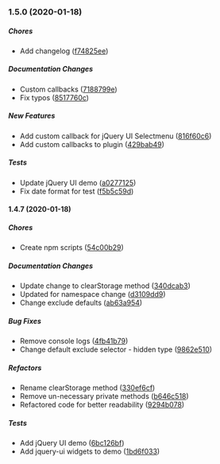 ### 1.5.0 (2020-01-18)

##### Chores

*  Add changelog ([f74825ee](https://github.com/pjjonesnz/saveMyForm.jquery/commit/f74825eeaf9b160bc72b85e48cab2a6231472c59))

##### Documentation Changes

*  Custom callbacks ([7188799e](https://github.com/pjjonesnz/saveMyForm.jquery/commit/7188799e2e9a596a128eff9b1d550b0b02e5b807))
*  Fix typos ([8517760c](https://github.com/pjjonesnz/saveMyForm.jquery/commit/8517760c103cb2a24131394ee3f1bda3b18c130b))

##### New Features

*  Add custom callback for jQuery UI Selectmenu ([816f60c6](https://github.com/pjjonesnz/saveMyForm.jquery/commit/816f60c624bf6151d417e66bd269ca74ef86226b))
*  Add custom callbacks to plugin ([429bab49](https://github.com/pjjonesnz/saveMyForm.jquery/commit/429bab499044e063e579dcfef0bde5edcb5f31a4))

##### Tests

*  Update jQuery UI demo ([a0277125](https://github.com/pjjonesnz/saveMyForm.jquery/commit/a02771251af406741fe78d3a4422a7c5bc827233))
*  Fix date format for test ([f5b5c59d](https://github.com/pjjonesnz/saveMyForm.jquery/commit/f5b5c59d4bbe209eb6c7fb5e02485eb44bb17ae9))

#### 1.4.7 (2020-01-18)

##### Chores

*  Create npm scripts ([54c00b29](https://github.com/pjjonesnz/saveMyForm.jquery/commit/54c00b29fb35264eaa9b7a2e65c778ba5e8da73f))

##### Documentation Changes

*  Update change to clearStorage method ([340dcab3](https://github.com/pjjonesnz/saveMyForm.jquery/commit/340dcab3245fa2438096d09845096cb9b2d9d148))
*  Updated for namespace change ([d3109dd9](https://github.com/pjjonesnz/saveMyForm.jquery/commit/d3109dd932caca8a91fbef7a192076b1ad84aa2b))
*  Change exclude defaults ([ab63a954](https://github.com/pjjonesnz/saveMyForm.jquery/commit/ab63a954615fe833ce8385b91f234d2a9890202b))

##### Bug Fixes

*  Remove console logs ([4fb41b79](https://github.com/pjjonesnz/saveMyForm.jquery/commit/4fb41b7999e74a73224c0fa646bb8ea7ce2f9d99))
*  Change default exclude selector - hidden type ([9862e510](https://github.com/pjjonesnz/saveMyForm.jquery/commit/9862e510d7b462c9ff3db0e3201b21e589411d85))

##### Refactors

*  Rename clearStorage method ([330ef6cf](https://github.com/pjjonesnz/saveMyForm.jquery/commit/330ef6cf568094f3f8db46f02d46f20267bbe0aa))
*  Remove un-necessary private methods ([b646c518](https://github.com/pjjonesnz/saveMyForm.jquery/commit/b646c5187fd28be0bf2aac74287d0dcfefa2fe40))
*  Refactored code for better readability ([9294b078](https://github.com/pjjonesnz/saveMyForm.jquery/commit/9294b0783fbc51fc261f4472bad8f57666cf48ed))

##### Tests

*  Add jQuery UI demo ([6bc126bf](https://github.com/pjjonesnz/saveMyForm.jquery/commit/6bc126bf3d9e19cd69b84953629a72da6f26bf1d))
*  Add jquery-ui widgets to demo ([1bd6f033](https://github.com/pjjonesnz/saveMyForm.jquery/commit/1bd6f033e5056aa4ab6a513a5cd467c7784f988e))